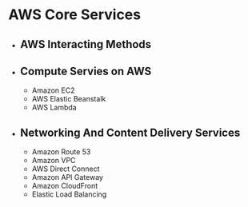 # AWS Core Services
* ## AWS Interacting Methods
* ## Compute Servies on AWS
  * Amazon EC2
  * AWS Elastic Beanstalk
  * AWS Lambda
* ## Networking And Content Delivery Services
  * Amazon Route 53
  * Amazon VPC
  * AWS Direct Connect
  * Amazon API Gateway
  * Amazon CloudFront
  * Elastic Load Balancing
